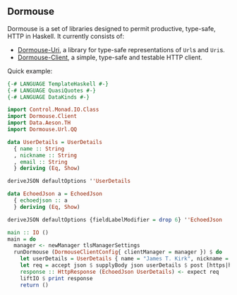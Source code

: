 ## Dormouse

Dormouse is a set of libraries designed to permit productive, type-safe, HTTP in Haskell.  It currently consists of:

 - [Dormouse-Uri](dormouse-uri/README.md), a library for type-safe representations of `Url`s and `Uri`s.
 - [Dormouse-Client](dormouse-client/README.md), a simple, type-safe and testable HTTP client.

Quick example:

```haskell
{-# LANGUAGE TemplateHaskell #-}
{-# LANGUAGE QuasiQuotes #-}
{-# LANGUAGE DataKinds #-}

import Control.Monad.IO.Class
import Dormouse.Client
import Data.Aeson.TH 
import Dormouse.Url.QQ

data UserDetails = UserDetails 
  { name :: String
  , nickname :: String
  , email :: String
  } deriving (Eq, Show)

deriveJSON defaultOptions ''UserDetails

data EchoedJson a = EchoedJson 
  { echoedjson :: a
  } deriving (Eq, Show)

deriveJSON defaultOptions {fieldLabelModifier = drop 6} ''EchoedJson

main :: IO ()
main = do
  manager <- newManager tlsManagerSettings
  runDormouse (DormouseClientConfig{ clientManager = manager }) $ do
    let userDetails = UserDetails { name = "James T. Kirk", nickname = "Jim", email = "james.t.kirk@starfleet.com"}
    let req = accept json $ supplyBody json userDetails $ post [https|https://postman-echo.com/post|]
    response :: HttpResponse (EchoedJson UserDetails) <- expect req
    liftIO $ print response
    return ()
```


